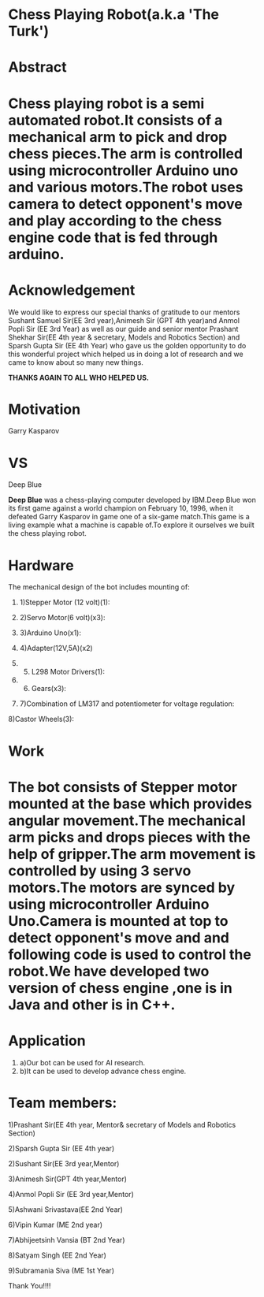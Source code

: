 # Chess Playing Robot(a.k.a &#39;The Turk&#39;)

#

#

# Abstract

# Chess playing robot is a semi automated robot.It consists of a mechanical arm to pick and drop chess pieces.The arm is controlled using microcontroller Arduino uno and various motors.The robot uses camera to detect opponent&#39;s move and play according to the chess engine code that is fed through arduino.

#

# Acknowledgement

We would like to express our special thanks of gratitude to our mentors Sushant Samuel Sir(EE 3rd year),Animesh Sir (GPT 4th year)and Anmol Popli Sir (EE 3rd Year) as well as our guide and senior mentor  Prashant Shekhar Sir(EE 4th  year &amp; secretary, Models and Robotics Section) and Sparsh Gupta Sir (EE 4th Year) who gave us the golden opportunity to do this wonderful project  which helped us in doing a lot of research and we came to know about so many new things.

**THANKS AGAIN TO ALL WHO HELPED US.**

# Motivation

Garry Kasparov

# VS
Deep Blue

**Deep Blue**  was a chess-playing computer developed by IBM.Deep Blue won its first game against a world champion on February 10, 1996, when it defeated Garry Kasparov in game one of a six-game match.This game is a living example what a machine is capable of.To explore it ourselves we built the chess playing robot.

# Hardware

The mechanical design of the bot includes mounting of:

1. 1)Stepper  Motor (12 volt)(1):

1. 2)Servo Motor(6 volt)(x3):



1. 3)Arduino Uno(x1):

1. 4)Adapter(12V,5A)(x2)

1. 5) L298 Motor Drivers(1):

1. 6) Gears(x3):

1. 7)Combination of LM317 and potentiometer  for voltage regulation:

8)Castor Wheels(3):

# Work

# The bot consists of Stepper motor mounted at the base which provides angular movement.The mechanical arm picks and drops pieces with the help of gripper.The arm movement is controlled by using 3 servo motors.The motors are synced by using microcontroller Arduino Uno.Camera is mounted at top to detect opponent&#39;s move and and following code is used to control the robot.We have developed two version of chess engine ,one is in Java and other is in C++.

# Application

1. a)Our bot can be used for AI research.
2. b)It can be used to develop advance chess engine.

# Team members:

1)Prashant  Sir(EE 4th year, Mentor&amp; secretary of Models and Robotics Section)

2)Sparsh Gupta Sir (EE 4th year)

2)Sushant Sir(EE 3rd year,Mentor)

3)Animesh Sir(GPT 4th year,Mentor)

4)Anmol Popli Sir (EE 3rd year,Mentor)

5)Ashwani Srivastava(EE 2nd Year)

6)Vipin Kumar (ME 2nd year)

7)Abhijeetsinh Vansia (BT 2nd Year)

8)Satyam Singh (EE 2nd Year)

9)Subramania Siva (ME 1st Year)



Thank You!!!!



#

#

